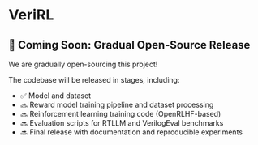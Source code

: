 # VeriRL
## 🚀 Coming Soon: Gradual Open-Source Release

We are gradually open-sourcing this project!

The codebase will be released in stages, including:

* ✅ Model and dataset
* 🔜 Reward model training pipeline and dataset processing
* 🔜 Reinforcement learning training code (OpenRLHF-based)
* 🔜 Evaluation scripts for RTLLM and VerilogEval benchmarks
* 🔜 Final release with documentation and reproducible experiments
